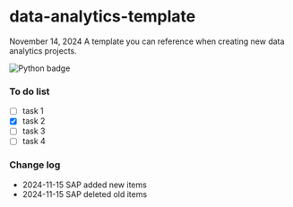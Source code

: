 # data-analytics-template

November 14, 2024
A template you can reference when creating new data analytics projects.

![Python badge](https://img.shields.io/badge/Python-3776AB?style=for-the-badge&logo=python&logoColor=white)

### To do list

- [ ] task 1
- [x] task 2
- [ ] task 3
- [ ] task 4

### Change log

- 2024-11-15 SAP added new items
- 2024-11-15 SAP deleted old items
